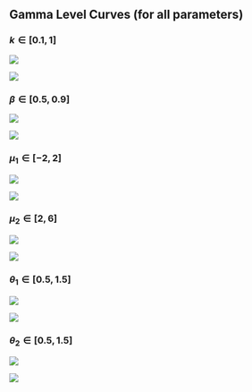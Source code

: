 ## Gamma Level Curves (for all parameters)

### $k \in [0.1,1]$

![](images/gamma_level_curves_k_kappa1.svg)

![](images/Omega_level_curves_k_kappa1.svg)

### $\beta \in [0.5,0.9]$

![](images/gamma_level_curves_beta_kappa1.svg)

![](images/Omega_level_curves_beta_kappa1.svg)

### $\mu_1 \in [-2,2]$

![](images/gamma_level_curves_mu1_kappa1.svg)

![](images/Omega_level_curves_mu1_kappa1.svg)

### $\mu_2 \in [2,6]$

![](images/gamma_level_curves_mu2_kappa1.svg)

![](images/Omega_level_curves_mu2_kappa1.svg)

### $\theta_1 \in [0.5,1.5]$

![](images/gamma_level_curves_theta1_kappa1.svg)

![](images/Omega_level_curves_theta1_kappa1.svg)

### $\theta_2 \in [0.5,1.5]$

![](images/gamma_level_curves_theta2_kappa1.svg)

![](images/Omega_level_curves_theta2_kappa1.svg)
